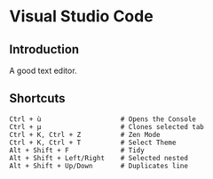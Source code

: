 # Visual Studio Code

## Introduction

A good text editor.

## Shortcuts

    Ctrl + ù                    # Opens the Console
    Ctrl + µ                    # Clones selected tab
    Ctrl + K, Ctrl + Z          # Zen Mode
    Ctrl + K, Ctrl + T          # Select Theme
    Alt + Shift + F             # Tidy
    Alt + Shift + Left/Right    # Selected nested
    Alt + Shift + Up/Down       # Duplicates line